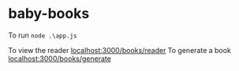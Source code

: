 # baby-books

To run `node .\app.js`

To view the reader <localhost:3000/books/reader>
To generate a book <localhost:3000/books/generate>